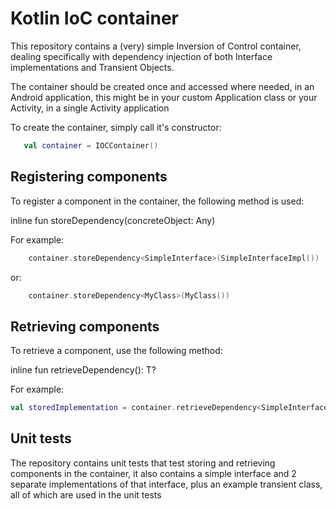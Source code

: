 # Kotlin IoC container

This repository contains a (very) simple Inversion of Control container, dealing specifically with dependency injection of both Interface implementations and Transient Objects.

The container should be created once and accessed where needed, in an Android application, this might be in your custom Application class or your Activity, in a single Activity application

To create the container, simply call it's constructor:

``` Kotlin
   val container = IOCContainer()
```

## Registering components

To register a component in the container, the following method is used:

inline fun <reified I> storeDependency(concreteObject: Any)

For example:
``` Kotlin
    container.storeDependency<SimpleInterface>(SimpleInterfaceImpl())
```

or:
``` Kotlin
    container.storeDependency<MyClass>(MyClass())
```

## Retrieving components

To retrieve a component, use the following method:

inline fun <reified T> retrieveDependency(): T?

For example:

``` Kotlin
val storedImplementation = container.retrieveDependency<SimpleInterface>()
```

## Unit tests

The repository contains unit tests that test storing and retrieving components in the container, it also contains a simple interface and 2 separate implementations of that interface, plus an example transient class, all of which are used in the unit tests
